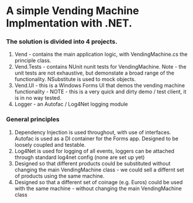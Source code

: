 # A simple Vending Machine Implmentation with .NET.

### The solution is divided into 4 projects.
1.  Vend - contains the main application logic, with VendingMachine.cs the principle class. 
2.  Vend.Tests - contains NUnit nunit tests for VendingMachine. Note - the unit tests are not exhaustive, but demonstate a broad range of the functionality. NSubstitute is used to mock objects.
3.  Vend.UI - this is a Windows Forms UI that demos the vending machine functionality - NOTE - this is a very quick and dirty demo / test client, it is in no way tested.
4.  Logger - an Autofac / Log4Net logging module

### General principles

1.  Dependency Injection is used throughout, with use of interfaces. Autofac is used as a DI container for the Forms app. Designed to be loosely coupled and testable.
2.  Log4Net is used for logging of all events, loggers can be attached through standard log4net config (none are set up yet)
3.  Designed so that different products could be substituted without changing the main VendingMachine class - we could sell a differnt set of products using the same machine.
4. Designed so that a different set of coinage (e.g. Euros) could be used with the same machine - without changing the main VendingMachine class
